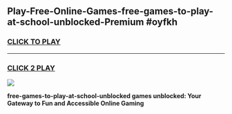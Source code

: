 
## Play-Free-Online-Games-free-games-to-play-at-school-unblocked-Premium #oyfkh
<h3>
<a href="https://premium.freeplayer.one?title=free-games-to-play-at-school-unblocked&ref=8M">CLICK TO PLAY</a></h3>
<hr>

<h3>
<a href="https://premium.freeplayer.one?title=free-games-to-play-at-school-unblocked&ref=8M">CLICK 2 PLAY</a>
  
</h3>

<a href="https://premium.freeplayer.one?title=free-games-to-play-at-school-unblocked&ref=8M"><img src="https://clearcache.store/games.png"></a>


**free-games-to-play-at-school-unblocked games unblocked: Your Gateway to Fun and Accessible Online Gaming**
